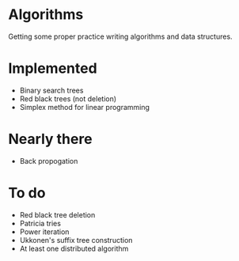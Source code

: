 # Algorithms
Getting some proper practice writing algorithms and data structures.

# Implemented
- Binary search trees
- Red black trees (not deletion)
- Simplex method for linear programming

# Nearly there
- Back propogation

# To do
- Red black tree deletion
- Patricia tries
- Power iteration
- Ukkonen's suffix tree construction
- At least one distributed algorithm
